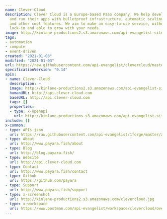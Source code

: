 ```yaml
---
name: Clever-Cloud
description: Clever Cloud is a Europe-based PaaS company. We help developers deploy
  and run their apps with bulletproof infrastructure, automatic scaling, fair pricing
  and other cool features. We aim to make an easy-to-use service, without any vendor
  lock-in and able to grow with your needs.
image: http://kinlane-productions2.s3.amazonaws.com/api-evangelist-site/company/logos/clever-cloudlogo_on_white.png
tags:
- automation
- compute
- event-driven
created: "2021-01-03"
modified: "2021-01-03"
url: https://raw.githubusercontent.com/api-evangelist/clevercloud/master/apis.json
specificationVersion: "0.14"
apis:
- name: Clever-Cloud
  description: ~
  image: http://kinlane-productions2.s3.amazonaws.com/api-evangelist-site/company/logos/clever-cloudlogo_on_white.png
  humanURL: http://api.clever-cloud.com
  baseURL: http://api.clever-cloud.com
  tags: []
  properties:
  - type: x-openapi
    url: http://kinlane-productions.s3.amazonaws.com/api-evangelist-site/company/openapis/clevercloud.json
include: []
x-common:
- type: APIs.json
  url: https://raw.githubusercontent.com/api-evangelist/1forge/master/apis.json
- type: About
  url: http://www.payara.fish/about
- type: Blog
  url: http://blog.payara.fish/
- type: Website
  url: http://api.clever-cloud.com
- type: Contact
  url: http://www.payara.fish/contact
- type: Github
  url: https://github.com/payara
- type: Support
  url: http://www.payara.fish/support
- type: x-screenshot
  url: http://kinlane-productions2.s3.amazonaws.com/clevercloud.jpg
- type: x-workspace
  url: https://www.postman.com/api-evangelist/workspace/clevercloud/overview
...
```

